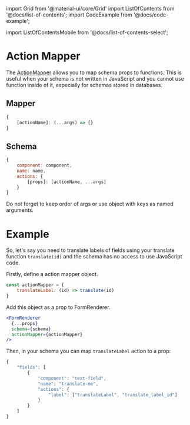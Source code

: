 import Grid from '@material-ui/core/Grid'
import ListOfContents from '@docs/list-of-contents';
import CodeExample from '@docs/code-example';


import ListOfContentsMobile from '@docs/list-of-contents-select';

<Grid container item>

<ListOfContentsMobile file="renderer/action-mapper" />

<Grid item xs={12} md={10}>

# Action Mapper

The [ActionMapper](/renderer/renderer-api#optionalprops) allows you to map schema props to functions. This is useful when your schema is not written in JavaScript and you cannot use function inside of it, especially for schemas stored in databases.

## Mapper

```jsx
{
    [actionName]: (...args) => {}
}
```

## Schema

```jsx
{
    component: component,
    name: name,
    actions: {
        [props]: [actionName, ...args]
    }
}
```

Do not forget to keep order of args or use object with keys as named arguments.

# Example

So, let's say you need to translate labels of fields using your translate function `translate(id)` and the schema has no access to use JavaScript code.

Firstly, define a action mapper object.

```jsx
const actionMapper = {
    translateLabel: (id) => translate(id)
}
```

Add this object as a prop to FormRenderer.

```jsx
<FormRenderer
  {...props}
  schema={schema}
  actionMapper={actionMapper}
/>
```

Then, in your schema you can map `translateLabel` action to a prop:

```js
{
    "fields": [
        {
            "component": "text-field",
            "name": "translate-me",
            "actions": {
                "label": ["translateLabel", "translate_label_id"]
            }
        }
    ]
}
```

<CodeExample source="components/action-mapper" mode="preview" />

</Grid>
<Grid item xs={false} md={2}>
  <ListOfContents file="renderer/action-mapper" />
</Grid>
</Grid>
